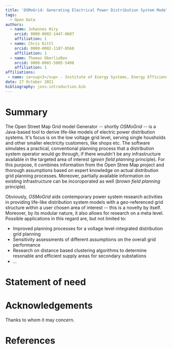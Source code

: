 ```yaml
---
title: 'OSMoGrid: Generating Electrical Power Distribution System Models from Open Data'
tags:
  - Open Data
authors:
  - name: Johannes Hiry
    orcid: 0000-0002-1447-0607
    affiliation: 1
  - name: Chris Kittl
    orcid: 0000-0002-1187-0568
    affiliation: 1
  - name: Thomas Oberließen
    orcid: 0000-0001-5805-5408
    affiliation: 1
affiliations:
 - name: ie<sup>3</sup> - Institute of Energy Systems, Energy Efficiency and Energy Economics, TU Dortmund University, Germany
date: 27 October 2021
bibliography: joss-introduction.bib
---
```


# Summary
The Open Street Map Grid model Generator -- shortly _OSMoGrid_ -- is a Java-based tool to derive life-like models of electric power distribution systems.
It's focus is on the low voltage grid level, serving single housholds and other smaller electricity customers, like shops etc.
The software simulates a practical, conventional planning process that a distribution system operator would go through, if there wouldn't be any infrastructure available in the targeted area of interest (_green field planning_ principle).
For this purpose, it combines information from the Open Stree Map project and thorough assumptions based on expert knowledge on actual distribution grid planning processes.
Moreover, partially available information on existing infrastructure can be incoroporated as well (_brown field planning_ principle).

Obviously, _OSMoGrid_ aids contemporary power system research activities in providing life-like distribution system models with a geo-referenced grid structure within a user chosen area of interest -- this is a novelty by itself.
Moreover, by its modular nature, it also allows for research on a meta level.
Possible applications in this regard are, but not limited to:
-   Improved planning processes for a voltage level-integrated distribution grid planning
-   Sensitivity assessments of different assumptions on the overall grid performance
-   Research on distance based clustering algorithms to determine resonable and efficient supply areas for secondary substations
-   ...

# Statement of need

# Acknowledgements

Thanks to whom it may concern.

# References